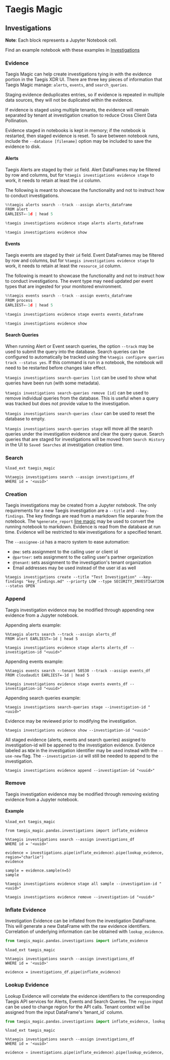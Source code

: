 # Taegis Magic

## Investigations

**Note**: Each block represents a Jupyter Notebook cell.

Find an example notebook with these examples in [Investigations](notebooks/Investigations.ipynb)

### Evidence

Taegis Magic can help create investigations tying in with the evidence portion in the Taegis XDR UI.  There are three key pieces of information that Taegis Magic manage: `alerts`, `events`, and `search_queries`.

Staging evidence deduplicates entries, so if evidence is repeated in multiple data sources, they will not be duplicated within the evidence.

If evidence is staged using multiple tenants, the evidence will remain separated by tenant at investigation creation to reduce Cross Client Data Pollination.

Evidence staged in notebooks is kept in memory; if the notebook is restarted, then staged evidence is reset. To save between notebook runs, include the `--database [filename]` option may be included to save the evidence to disk.

#### Alerts

Taegis Alerts are staged by their `id` field.  Alert DataFrames may be filtered by row and columns, but for `%taegis investigations evidence stage` to work, it needs to retain at least the `id` column.

The following is meant to showcase the functionality and not to instruct how to conduct investigations.

```python
%%taegis alerts search --track --assign alerts_dataframe
FROM alert
EARLIEST=-1d | head 5
```

```python
%taegis investigations evidence stage alerts alerts_dataframe
```

```python
%taegis investigations evidence show
```

#### Events

Taegis events are staged by their `id` field.  Event DataFrames may be filtered by row and columns, but for `%taegis investigations evidence stage` to work, it needs to retain at least the `resource_id` column.

The following is meant to showcase the functionality and not to instruct how to conduct investigations.  The event type may need updated per event types that are ingested for your monitored environment. 

```python
%%taegis events search --track --assign events_dataframe
FROM process
EARLIEST=-1d | head 5
```

```python
%taegis investigations evidence stage events events_dataframe
```

```python
%taegis investigations evidence show
```

#### Search Queries

When running Alert or Event search queries, the option `--track` may be used to submit the query into the database.  Search queries can be configured to automatically be tracked using the `%taegis configure queries track --status yes`.  If this command is run in a notebook, the notebook will need to be restarted before changes take effect.

`%taegis investigations search-queries list` can be used to show what queries have been run (with some metadata).  

`%taegis investigations search-queries remove [id]` can be used to remove individual queries from the database.  This is useful when a query was tracked but does not provide value to the investigation.  

`%taegis investigations search-queries clear` can be used to reset the database to empty.  

`%taegis investigations search-queries stage` will move all the search queries under the investigation evidence and clear the query queue.  Search queries that are staged for investigations will be moved from `Search History` in the UI to `Saved Searches` at investigation creation time.

### Search

```
%load_ext taegis_magic
```

```
%%taegis investigations search --assign investigations_df
WHERE id = '<uuid>'
```

### Creation

Taegis investigations may be created from a Jupyter notebook.  The only requirements for a new Taegis investigation are a `--title` and `--key-findings`.  The key findings are read from a markdown file separate from the notebook.  The `%generate_report` [line magic](generate_report.md) may be used to convert the running notebook to markdown.  Evidence is read from the database at run time.  Evidence will be restricted to `NEW` investigations for a specified tenant.

The `--assignee-id` has a macro system to ease automation:

* `@me`: sets assignment to the calling user or client id
* `@partner`: sets assignment to the calling user's partner organization
* `@tenant`: sets assignment to the investigation's tenant organization
* Email addresses may be used instead of the user id as well

```
%taegis investigations create --title "Test Investigation" --key-findings "key_findings.md" --priorty LOW --type SECURITY_INVESTIGATION --status OPEN
```

### Append

Taegis investigation evidence may be modified through appending new evidence from a Jupyter notebook.

Appending alerts example:

```
%%taegis alerts search --track --assign alerts_df
FROM alert EARLIEST=-1d | head 5
```

```
%taegis investigations evidence stage alerts alerts_df --investigation-id "<uuid>"
```

Appending events example:

```
%%taegis events search --tenant 50530 --track --assign events_df
FROM cloudaudit EARLIEST=-1d | head 5
```

```
%taegis investigations evidence stage events events_df --investigation-id "<uuid>"
```

Appending search queries example:

```
%taegis investigations search-queries stage --investigation-id "<uuid>"
```

Evidence may be reviewed prior to modifying the investigation.  

```
%taegis investigations evidence show --investigation-id "<uuid>"
```

All staged evidence (alerts, events and search queries) assigned to investigation-id will be appened to the investigation evidence.  Evidence labeled as `NEW` in the investigation identifier may be used instead with the `--use-new` flag.  The `--investigation-id` will still be needed to append to the investigation.

```
%taegis investigations evidence append --investigation-id "<uuid>"
```

### Remove

Taegis investigation evidence may be modified through removing existing evidence from a Jupyter notebook.

#### Example

```
%load_ext taegis_magic

from taegis_magic.pandas.investigations import inflate_evidence
```

```
%%taegis investigations search --assign investigations_df
WHERE id = '<uuid>'
```

```
evidence = investigations.pipe(inflate_evidence).pipe(lookup_evidence, region="charlie")
evidence
```

```
sample = evidence.sample(n=5)
sample
```

```
%taegis investigations evidence stage all sample --investigation-id "<uuid>"
```

```
%taegis investigations evidence remove --investigation-id "<uuid>"
```

### Inflate Evidence

Investigation Evidence can be inflated from the investigation DataFrame.  This will generate a new DataFrame with the raw evidence identifiers.  Correlation of underlying information can be obtained with `lookup_evidence`.

```python
from taegis_magic.pandas.investigations import inflate_evidence
```

```
%load_ext taegis_magic
```

```
%%taegis investigations search --assign investigations_df
WHERE id = '<uuid>'
```

```
evidence = investigations_df.pipe(inflate_evidence)
```


### Lookup Evidence

Lookup Evidence will correlate the evidence identifiers to the corresponding Taegis API services for Alerts, Events and Search Queries.  The `region` input can be used to change region for the API calls.  Tenant context will be assigned from the input DataFrame's 'tenant_id` column.

```python
from taegis_magic.pandas.investigations import inflate_evidence, lookup_evidence
```

```
%load_ext taegis_magic
```

```
%%taegis investigations search --assign investigations_df
WHERE id = '<uuid>'
```

```python
evidence = investigations.pipe(inflate_evidence).pipe(lookup_evidence, region="charlie")
```
